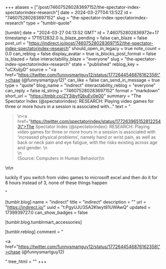 +++
aliases = ["/post/746075280283697152/the-spectator-index-spectatorindex-research"]
date = 2024-03-27T04:13:52Z
id = "746075280283697152"
slug = "the-spectator-index-spectatorindex-research"
type = "tumblr-quote"

[tumblr]
date = "2024-03-27 04:13:52 GMT"
id = 7.460752802836972e+17
timestamp = 1711512832.0
is_blaze_pending = false
can_blaze = false
post_url = "https://indirect.io/post/746075280283697152/the-spectator-index-spectatorindex-research"
should_open_in_legacy = true
note_count = 0.0
can_reblog = false
display_avatar = true
is_blocks_post_format = false
is_blazed = false
interactability_blaze = "everyone"
slug = "the-spectator-index-spectatorindex-research"
state = "published"
reblog_key = "uCXuIjyD"
source = "<a href=\"https://twitter.com/funnysmartguy12/status/1772644546876162358\">chase (@funnysmartguy12)</a>"
can_like = false
can_send_in_message = true
type = "quote"
blog_name = "indirect"
interactability_reblog = "everyone"
can_reply = false
id_string = "746075280283697152"
format = "markdown"
short_url = "https://tmblr.co/ZY3jbyfQbuEv0e00"
summary = "The Spectator Index (@spectatorindex): RESEARCH: Playing video games for three or more hours in a session is associated with..."
text = "<blockquote><p>\n<a href=\"https://twitter.com/spectatorindex/status/1772639651528122543\">The Spectator Index (@spectatorindex)</a>: RESEARCH: Playing video games for three or more hours in a session is associated with &lsquo;increased physical problems&rsquo;, namely hand or wrist pain, as well as back or neck pain and eye fatigue, with the risks existing across age and gender. \n<br/>\n<br/>(Source: Computers in Human Behavior)\n</p></blockquote>\n\n<p>luckily if you switch from video games to microsoft excel and then do it for 8 hours instead of 3, none of these things happen</p>"

[tumblr.blog]
name = "indirect"
title = "indirect"
description = ""
url = "https://indirect.io/"
uuid = "t:PgyUJU3SA2Klwyt81UWAwQ"
updated = 1739939727.0
can_show_badges = false

[tumblr.blog.tumblrmart_accessories]

[tumblr.reblog]
comment = "<p><a href=\"https://twitter.com/funnysmartguy12/status/1772644546876162358\">chase (@funnysmartguy12)</a></p>"
tree_html = ""
+++
